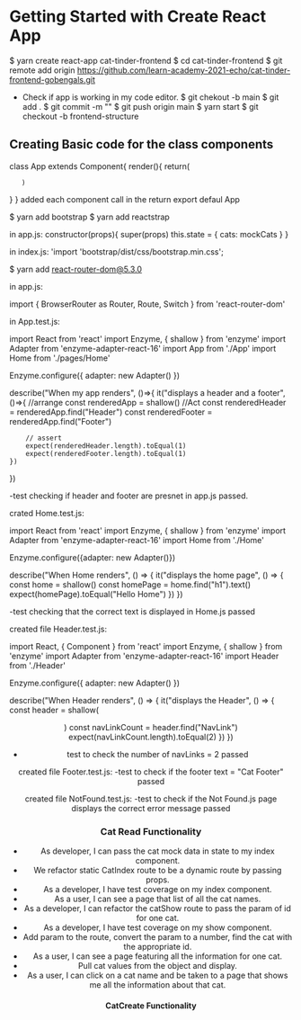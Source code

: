 # Getting Started with Create React App
$ yarn create react-app cat-tinder-frontend
$ cd cat-tinder-frontend
$ git remote add origin https://github.com/learn-academy-2021-echo/cat-tinder-frontend-gobengals.git
- Check if app is working in my code editor.
$ git chekout -b main
$ git add .
$ git commit -m ""
$ git push origin main
$ yarn start
$ git checkout -b frontend-structure
## Creating Basic code for the class components
 class App extends Component{
   render(){
     return(

       )
   }
 }
 added each component call in the return
 export defaul App

 $ yarn add bootstrap
$ yarn add reactstrap

in app.js:
constructor(props){
    super(props)
    this.state = {
      cats: mockCats
    }
  }

in index.js: 'import 'bootstrap/dist/css/bootstrap.min.css';

 $ yarn add react-router-dom@5.3.0

 in app.js:

 import {
  BrowserRouter as Router,
  Route,
  Switch
} from 'react-router-dom'

in App.test.js:

import React from 'react'
import Enzyme, { shallow } from 'enzyme'
import Adapter from 'enzyme-adapter-react-16'
import App from './App'
import Home from './pages/Home'

Enzyme.configure({  adapter: new Adapter()  })

describe("When my app renders",   ()=>{
	it("displays a header and a footer",   ()=>{
		//arrange
		const renderedApp = shallow(<App/>)
		//Act
		const renderedHeader = renderedApp.find("Header")
		const renderedFooter = renderedApp.find("Footer")

		// assert
		expect(renderedHeader.length).toEqual(1)
		expect(renderedFooter.length).toEqual(1)
	})
})

-test checking if header and footer are presnet in app.js passed.


crated Home.test.js:

import React from 'react'
import Enzyme, { shallow } from 'enzyme'
import Adapter from 'enzyme-adapter-react-16'
import Home from './Home'

Enzyme.configure({adapter: new Adapter()})

describe("When Home renders", () => {
  it("displays the home page", () => {
    const home = shallow(<Home />)
    const homePage = home.find("h1").text()
    expect(homePage).toEqual("Hello Home")
  })
})

-test checking that the correct text is displayed in Home.js passed

created file Header.test.js:

import React, { Component } from 'react'
import Enzyme, { shallow } from 'enzyme'
import Adapter from 'enzyme-adapter-react-16'
import Header from './Header'

Enzyme.configure({  adapter: new Adapter()  })

describe("When Header renders", () => {
  it("displays the Header", () => {
    const header = shallow(<Header />)
    const navLinkCount = header.find("NavLink")
    expect(navLinkCount.length).toEqual(2)
  })
})

- test to check the number of navLinks = 2 passed

created file Footer.test.js:
-test to check if the footer text = "Cat Footer" passed

created file NotFound.test.js:
-test to check if the Not Found.js page displays the correct error message passed

### Cat Read Functionality
 - As developer, I can pass the cat mock data in state to my index component.
  - We refactor static CatIndex route to be a dynamic route by passing props.
 - As a developer, I have test coverage on my index component.
 - As a user, I can see a page that list of all the cat names.
 - As a developer, I can refactor the catShow route to pass the param of id for one cat.
 - As a developer, I have test coverage on my show component.
 - Add param to the route, convert the param to a number, find the cat with the appropriate id.
 - As a user, I can see a page featuring all the information for one cat.
 - Pull cat values from the object and display.
 - As a user, I can click on a cat name and be taken to a page that shows me all the information about that cat.

 #### CatCreate Functionality
 
